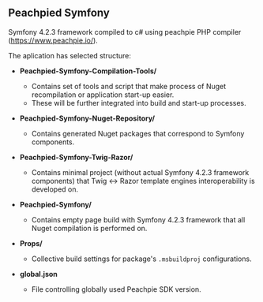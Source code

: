 ## Peachpied Symfony

Symfony 4.2.3 framework compiled to c# using peachpie PHP compiler (https://www.peachpie.io/).

The aplication has selected structure:

 - **Peachpied-Symfony-Compilation-Tools/**
   - Contains set of tools and script that make process of Nuget recompilation or application start-up easier.
   - These will be further integrated into build and start-up processes.

 - **Peachpied-Symfony-Nuget-Repository/**
   - Contains generated Nuget packages that correspond to Symfony components.

 - **Peachpied-Symfony-Twig-Razor/**
   - Contains minimal project (without actual Symfony 4.2.3 framework components) that Twig <-> Razor template engines interoperability is developed on.
 - **Peachpied-Symfony/**
   - Contains empty page build with Symfony 4.2.3 framework that all Nuget compilation is performed on.

 - **Props/**
   - Collective build settings for package's `.msbuildproj` configurations.

 - **global.json**
   - File controlling globally used Peachpie SDK version.
